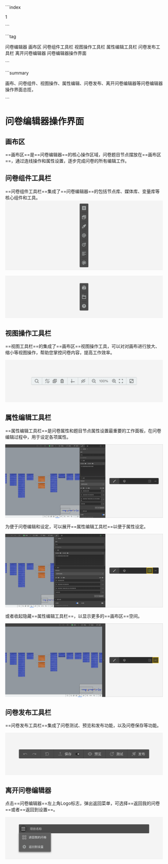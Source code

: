 \```index

1

\```

\```tag

问卷编辑器 画布区 问卷组件工具栏 视图操作工具栏 属性编辑工具栏 问卷发布工具栏 离开问卷编辑器 问卷编辑器操作界面

\```

\```summary

画布、问卷组件、视图操作、属性编辑、问卷发布、离开问卷编辑器等问卷编辑器操作界面总揽，

\```

# 问卷编辑器操作界面

## 画布区

==画布区==是==问卷编辑器==的核心操作区域，问卷题目节点摆放在==画布区==，通过连线操作和属性设置，逐步完成问卷的所有编辑工作。

## 问卷组件工具栏

==问卷组件工具栏==集成了==问卷编辑器==的包括节点库、媒体库、变量库等核心组件和工具。
<img src='./assets/top.png'>

<img src='./assets/bottom.png'>

## 视图操作工具栏

==视图工具栏==的集成了==画布区==视图操作工具，可以对对画布进行放大、缩小等视图操作，帮助您掌控问卷内容，提高工作效率。

<img src='./assets/footer-bar.png'>

## 属性编辑工具栏

==属性编辑工具栏==是问卷属性和题目节点属性设置最重要的工作面板，在问卷编辑过程中，用于设定各项属性。

<img src='./assets/normal.png'>

为便于问卷编辑和设定，可以展开==属性编辑工具栏==以便于属性设定。

<img src='./assets/double.png'>

或者收起隐藏==属性编辑工具栏==，以显示更多的==画布区==空间。

<img src='./assets/no-sidebar.png'>

## 问卷发布工具栏

==问卷发布工具栏==集成了问卷测试、预览和发布功能，以及问卷保存等功能。

<img src='./assets/operation.png'>

## 离开问卷编辑器

点击==问卷编辑器==左上角Logo标志，弹出返回菜单，可选择==返回我的问卷==或者==返回到设置==。

<img src='./assets/back-to-dashboard.png'>
